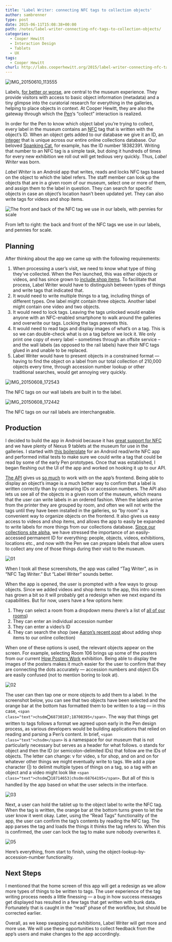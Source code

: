 ```yaml
---
title: 'Label Writer: connecting NFC tags to collection objects'
author: sambrenner
type: post
date: 2015-06-11T15:08:38+00:00
path: /notes/label-writer-connecting-nfc-tags-to-collection-objects/
categories:
  - Cooper Hewitt
  - Interaction Design
  - Tablets
  - UX
tags:
  - Cooper Hewitt
churl: http://labs.cooperhewitt.org/2015/label-writer-connecting-nfc-tags-to-collection-objects/
---
```


<img class="aligncenter size-large wp-image-2272" src="/img/uploads/2016/03/IMG_20150610_113555-1024x758.jpg" alt="IMG_20150610_113555" />

Labels, [for better or worse][2], are central to the museum experience. They provide visitors with access to basic object information (metadata) and a tiny glimpse into the curatorial research for everything in the galleries, helping to place objects in context. At Cooper Hewitt, they are also the gateway through which the [Pen][3]&#8216;s &#8220;collect&#8221; interaction is realized.

In order for the Pen to know which object label you&#8217;re trying to collect, every label in the museum contains an [NFC][4] tag that is written with the object&#8217;s ID. When an object gets added to our database we give it an ID, an [integer][5] that is unique across our entire online collections database. Our beloved [Spanking Cat][6], for example, has the ID number 18382391. Writing that number to an NFC tag is a simple task, but doing it hundreds of times for every new exhibition we roll out will get tedious very quickly. Thus, _Label Writer_ was born.

_Label Writer_ is an Android app that writes, reads and locks NFC tags based on the object to which the label refers. The staff member can look up the objects that are in a given room of our museum, select one or more of them, and assign them to the label in question. They can search for specific objects in case an object&#8217;s location hasn&#8217;t been updated yet. They can also write tags for videos and shop items.

<img class="size-large wp-image-2275" src="/img/uploads/2016/03/IMG_20150610_125817-1024x758.jpg" alt="The front and back of the NFC tag we use in our labels, with pennies for scale" />

From left to right: the back and front of the NFC tags we use in our labels, and pennies for scale.

## Planning

After thinking about the app we came up with the following requirements:
  1. When processing a user&#8217;s visit, we need to know what type of thing they&#8217;ve collected. When the Pen launched, this was either objects or videos, and has since grown to [include shop items][7]. To facilitate that process, Label Writer would have to distinguish between types of things and write tags that indicated that.
  2. It would need to write multiple things to a tag, including things of different types. One label might contain three objects. Another label might contain one video and two objects.
  3. It would need to lock tags. Leaving the tags unlocked would enable anyone with an NFC-enabled smartphone to walk around the galleries and overwrite our tags. Locking the tags prevents this.
  4. It would need to read tags and display images of what&#8217;s on a tag. This is so we can double-check what is on a tag before we lock it. We only print one copy of every label &#8211; sometimes through an offsite service &#8211; and the wall labels (as opposed to the rail labels) have their NFC tags glued in and unable to be replaced.
  5. Label Writer would have to present objects in a constrained format &#8212; having to find the object on a label from our total collection of 210,000 objects every time, through accession number lookup or other traditional searches, would get annoying very quickly.

<img class="wp-image-2271 size-large" src="/img/uploads/2016/03/IMG_20150608_172543-1024x768.jpg" alt="IMG_20150608_172543" />

The NFC tags on our wall labels are built in to the label.

<img class="wp-image-2270 size-large" src="/img/uploads/2016/03/IMG_20150608_172442-1024x768.jpg" alt="IMG_20150608_172442" />

The NFC tags on our rail labels are interchangeable.

## Production

I decided to build the app in Android because it has [great support for NFC][8] and we have plenty of Nexus 9 tablets at the museum for use in the galleries. I started with [this boilerplate][9] for an Android read/write NFC app and performed initial tests to make sure we could write a tag that could be read by some of the early Pen prototypes. Once that was established, I began fleshing out the UI of the app and worked on hooking it up to our API.

[The API][10] gives us [so much][11] to work with on the app&#8217;s frontend. Being able to display an object&#8217;s image is a much better way to confirm that a label is written correctly than by comparing IDs or accession numbers. The API also lets us see all of the objects in a given room of the museum, which means that the user can write labels in an ordered fashion. When the labels arrive from the printer they are grouped by room, and often we will not write the tags until they have been installed in the galleries, so &#8220;by room&#8221; is a convenient way to organize objects on the frontend. It also gives us easy access to videos and shop items, and allows the app to easily be expanded to write labels for more things from our collections database. [Since our collections site alpha][12], we have stressed the importance of an easily-accessed permanent ID for everything: people, objects, videos, exhibitions, locations etc., and now with the Pen we can prepare labels that allow users to collect any one of those things during their visit to the museum.

<img class="wp-image-2263 size-full" src="/img/uploads/2016/03/01.jpg" alt="01" />

When I took all these screenshots, the app was called &#8220;Tag Writer&#8221;, as in &#8220;NFC Tag Writer.&#8221; But &#8220;Label Writer&#8221; sounds better.

When the app is opened, the user is prompted with a few ways to group objects. Since we added videos and shop items to the app, this intro screen has grown a bit so it will probably get a redesign when we next expand its capabilities. But for now, users have a few options here:

  1. They can select a room from a dropdown menu (here&#8217;s a list of [all of our rooms][13])
  2. They can enter an individual accession number
  3. They can enter a video&#8217;s ID
  4. They can search the shop (see [Aaron&#8217;s recent post][7] about adding shop items to our online collection)

When one of these options is used, the relevant objects appear on the screen. For example, selecting Room 106 brings up some of the posters from our current [How Posters Work][14] exhibition. Being able to display the images of the posters makes it much easier for the user to confirm that they are connecting the dots accurately &#8212; accession numbers and object IDs are easily confused (not to mention boring to look at).

<img class="aligncenter size-full wp-image-2264" src="/img/uploads/2016/03/02.jpg" alt="02" />

The user can then tap one or more objects to add them to a label. In the screenshot below, you can see that two objects have been selected and the orange bar at the bottom has formatted them to be written to a tag &#8212; in this case, <code class="codecolorer text default">&lt;span class="text">chsdm:o:68730187;18708395&lt;/span></code>. The way that things get written to tags follows a format we agreed upon early in the Pen design process, as various developers would be building applications that relied on reading and parsing a Pen&#8217;s content. In brief, <code class="codecolorer text default">&lt;span class="text">chsdm&lt;/span></code> is a namespace for our museum that is not particularly necessary but serves as a header for what follows. o stands for object and then the ID (or semicolon-delimited IDs) that follow are the IDs of objects. The letter can change: v for video, s for shop, and on and on for whatever other things we might eventually write to tags. We add a pipe character (|) to delimit multiple types of things on a tag, so a tag with an object and a video might look like <code class="codecolorer text default">&lt;span class="text">chsdm:o:18714653|chsdm:v:68764195&lt;/span></code>. But all of this is handled by the app based on what the user selects in the interface.

<img class="aligncenter size-full wp-image-2265" src="/img/uploads/2016/03/03.jpg" alt="03" />

Next, a user can hold the tablet up to the object label to write the NFC tag. When the tag is written, the orange bar at the bottom turns green to let the user know it went okay. Later, using the &#8220;Read Tags&#8221; functionality of the app, the user can confirm the tag&#8217;s contents by reading the NFC tag. The app parses the tag and loads the things it thinks the tag refers to. When this is confirmed, the user can lock the tag to make sure nobody overwrites it.

<img class="aligncenter size-full wp-image-2267" src="/img/uploads/2016/03/05.jpg" alt="05" />

Here&#8217;s everything, from start to finish, using the object-lookup-by-accession-number functionality.

## Next Steps

I mentioned that the home screen of this app will get a redesign as we allow more types of things to be written to tags. The user experience of the tag writing process needs a little finessing &#8212; a bug in how success messages get displayed has resulted in a few tags that get written with bunk data. Fortunately that is caught in the &#8220;read&#8221; phase of the workflow, but should be corrected earlier.

Overall, as we keep swapping out exhibitions, Label Writer will get more and more use. We will use these opportunities to collect feedback from the app&#8217;s users and make changes to the app accordingly.

 [1]: http://labs.cooperhewitt.org/2015/label-writer-connecting-nfc-tags-to-collection-objects/
 [2]: http://www.nytimes.com/2015/03/19/arts/artsspecial/labels-digital-included-assume-new-importance-at-museums.html?_r=0
 [3]: http://www.cooperhewitt.org/new-experience/designing-pen/
 [4]: https://en.wikipedia.org/wiki/Near_field_communication
 [5]: http://brooklynintegers.com/
 [6]: https://collection.cooperhewitt.org/objects/18382391/
 [7]: https://labs.cooperhewitt.org/2015/object-concordances/
 [8]: https://developer.android.com/guide/topics/connectivity/nfc/index.html
 [9]: https://github.com/skjolber/Fagmote/tree/master/Android/Near%20Field%20Communications
 [10]: https://labs.cooperhewitt.org/2014/the-api-at-the-center-of-the-museum/
 [11]: https://labs.cooperhewitt.org/2015/how-re-opening-the-museum-enhanced-our-online-collection-new-views-new-api-methods/
 [12]: https://labs.cooperhewitt.org/2012/lost-collection-alpha/
 [13]: https://collection.cooperhewitt.org/locations/rooms/
 [14]: https://collection.cooperhewitt.org/exhibitions/68744915/
